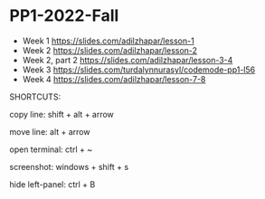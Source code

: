 # PP1-2022-Fall

- Week 1
https://slides.com/adilzhapar/lesson-1
- Week 2
https://slides.com/adilzhapar/lesson-2
- Week 2, part 2
https://slides.com/adilzhapar/lesson-3-4
- Week 3
https://slides.com/turdalynnurasyl/codemode-pp1-l56
- Week 4
https://slides.com/adilzhapar/lesson-7-8


SHORTCUTS:

copy line: shift + alt + arrow

move line: alt + arrow

open terminal: ctrl + ~

screenshot: windows + shift + s

hide left-panel: ctrl + B